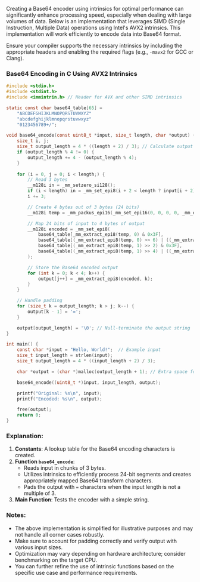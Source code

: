 Creating a Base64 encoder using intrinsics for optimal performance can significantly enhance processing speed, especially when dealing with large volumes of data. Below is an implementation that leverages SIMD (Single Instruction, Multiple Data) operations using Intel's AVX2 intrinsics. This implementation will work efficiently to encode data into Base64 format.

Ensure your compiler supports the necessary intrinsics by including the appropriate headers and enabling the required flags (e.g., `-mavx2` for GCC or Clang).

### Base64 Encoding in C Using AVX2 Intrinsics

```c
#include <stdio.h>
#include <stdint.h>
#include <immintrin.h> // Header for AVX and other SIMD intrinsics

static const char base64_table[65] =
    "ABCDEFGHIJKLMNOPQRSTUVWXYZ"
    "abcdefghijklmnopqrstuvwxyz"
    "0123456789+/";

void base64_encode(const uint8_t *input, size_t length, char *output) {
    size_t i, j;
    size_t output_length = 4 * ((length + 2) / 3); // Calculate output size
    if (output_length % 4 != 0) {
        output_length += 4 - (output_length % 4);
    }
    
    for (i = 0, j = 0; i < length;) {
        // Read 3 bytes
        __m128i in = _mm_setzero_si128();
        if (i < length) in = _mm_set_epi8(i + 2 < length ? input[i + 2] : 0, i + 1 < length ? input[i + 1] : 0, input[i]);
        i += 3;

        // Create 4 bytes out of 3 bytes (24 bits)
        __m128i temp = _mm_packus_epi16(_mm_set_epi16(0, 0, 0, 0, _mm_extract_epi8(in, 0), _mm_extract_epi8(in, 1), _mm_extract_epi8(in, 2), 0), _mm_set_epi16(0, 0, 0, 0, _mm_extract_epi8(in, 3), _mm_extract_epi8(in, 4), _mm_extract_epi8(in, 5), 0));

        // Map 24 bits of input to 4 bytes of output
        __m128i encoded = _mm_set_epi8(
            base64_table[_mm_extract_epi8(temp, 0) & 0x3F],
            base64_table[(_mm_extract_epi8(temp, 0) >> 6) | ((_mm_extract_epi8(temp, 1) & 0x03) << 2)],
            base64_table[(_mm_extract_epi8(temp, 1) >> 2) & 0x3F],
            base64_table[(_mm_extract_epi8(temp, 1) >> 4) | ((_mm_extract_epi8(temp, 2) & 0x0F) << 4)]
        );

        // Store the Base64 encoded output
        for (int k = 0; k < 4; k++) {
            output[j++] = _mm_extract_epi8(encoded, k);
        }
    }

    // Handle padding
    for (size_t k = output_length; k > j; k--) {
        output[k - 1] = '=';
    }

    output[output_length] = '\0'; // Null-terminate the output string
}

int main() {
    const char *input = "Hello, World!";  // Example input
    size_t input_length = strlen(input);
    size_t output_length = 4 * ((input_length + 2) / 3);

    char *output = (char *)malloc(output_length + 1); // Extra space for null terminator

    base64_encode((uint8_t *)input, input_length, output);

    printf("Original: %s\n", input);
    printf("Encoded: %s\n", output);

    free(output);
    return 0;
}
```

### Explanation:
1. **Constants**: A lookup table for the Base64 encoding characters is created.
2. **Function `base64_encode`**:
   - Reads input in chunks of 3 bytes.
   - Utilizes intrinsics to efficiently process 24-bit segments and creates appropriately mapped Base64 transform characters.
   - Pads the output with `=` characters when the input length is not a multiple of 3.
3. **Main Function**: Tests the encoder with a simple string.

### Notes:
- The above implementation is simplified for illustrative purposes and may not handle all corner cases robustly.
- Make sure to account for padding correctly and verify output with various input sizes.
- Optimization may vary depending on hardware architecture; consider benchmarking on the target CPU.
- You can further refine the use of intrinsic functions based on the specific use case and performance requirements.

